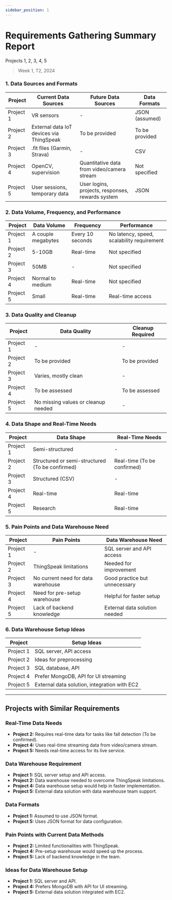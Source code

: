 ```yaml
---
sidebar_position: 1
---
```


# Requirements Gathering Summary Report
Projects 1, 2, 3, 4, 5

> Week 1, T2, 2024

### 1. Data Sources and Formats

| Project   | Current Data Sources                        | Future Data Sources | Data Formats           |
|-----------|---------------------------------------------|---------------------|------------------------|
| Project 1 | VR sensors                                   | -                   | JSON (assumed)         |
| Project 2 | External data IoT devices via ThingSpeak     | To be provided      | To be provided         |
| Project 3 | .fit files (Garmin, Strava)                 | -                   | CSV                    |
| Project 4 | OpenCV, supervision                         | Quantitative data from video/camera stream | Not specified  |
| Project 5 | User sessions, temporary data               | User logins, projects, responses, rewards system | JSON  |

### 2. Data Volume, Frequency, and Performance

| Project   | Data Volume           | Frequency        | Performance                  |
|-----------|-----------------------|------------------|------------------------------|
| Project 1 | A couple megabytes     | Every 10 seconds | No latency, speed, scalability requirement |
| Project 2 | 5-10GB                 | Real-time        | Not specified                |
| Project 3 | 50MB                   | -                | Not specified                |
| Project 4 | Normal to medium       | Real-time        | Not specified                |
| Project 5 | Small                  | Real-time        | Real-time access             |

### 3. Data Quality and Cleanup

| Project   | Data Quality           | Cleanup Required |
|-----------|------------------------|------------------|
| Project 1 | -                      | -                |
| Project 2 | To be provided         | To be provided   |
| Project 3 | Varies, mostly clean   | -                |
| Project 4 | To be assessed         | To be assessed   |
| Project 5 | No missing values or cleanup needed | -        |

### 4. Data Shape and Real-Time Needs

| Project   | Data Shape             | Real-Time Needs  |
|-----------|------------------------|------------------|
| Project 1 | Semi-structured         | -                |
| Project 2 | Structured or semi-structured (To be confirmed) | Real-time (To be confirmed) |
| Project 3 | Structured (CSV)        | -                |
| Project 4 | Real-time              | Real-time        |
| Project 5 | Research                | Real-time        |

### 5. Pain Points and Data Warehouse Need

| Project   | Pain Points            | Data Warehouse Need            |
|-----------|------------------------|---------------------------------|
| Project 1 | -                      | SQL server and API access       |
| Project 2 | ThingSpeak limitations | Needed for improvement          |
| Project 3 | No current need for data warehouse | Good practice but unnecessary |
| Project 4 | Need for pre-setup warehouse | Helpful for faster setup   |
| Project 5 | Lack of backend knowledge | External data solution needed |

### 6. Data Warehouse Setup Ideas

| Project   | Setup Ideas                            |
|-----------|----------------------------------------|
| Project 1 | SQL server, API access                 |
| Project 2 | Ideas for preprocessing                |
| Project 3 | SQL database, API                      |
| Project 4 | Prefer MongoDB, API for UI streaming   |
| Project 5 | External data solution, integration with EC2 |

---

## Projects with Similar Requirements

### Real-Time Data Needs
- **Project 2:** Requires real-time data for tasks like fall detection (To be confirmed).
- **Project 4:** Uses real-time streaming data from video/camera stream.
- **Project 5:** Needs real-time access for its live service.

### Data Warehouse Requirement
- **Project 1:** SQL server setup and API access.
- **Project 2:** Data warehouse needed to overcome ThingSpeak limitations.
- **Project 4:** Data warehouse setup would help in faster implementation.
- **Project 5:** External data solution with data warehouse team support.



### Data Formats
- **Project 1:** Assumed to use JSON format.
- **Project 5:** Uses JSON format for data configuration.

### Pain Points with Current Data Methods
- **Project 2:** Limited functionalities with ThingSpeak.
- **Project 4:** Pre-setup warehouse would speed up the process.
- **Project 5:** Lack of backend knowledge in the team.

### Ideas for Data Warehouse Setup
- **Project 1:** SQL server and API.
- **Project 4:** Prefers MongoDB with API for UI streaming.
- **Project 5:** External data solution integrated with EC2.
